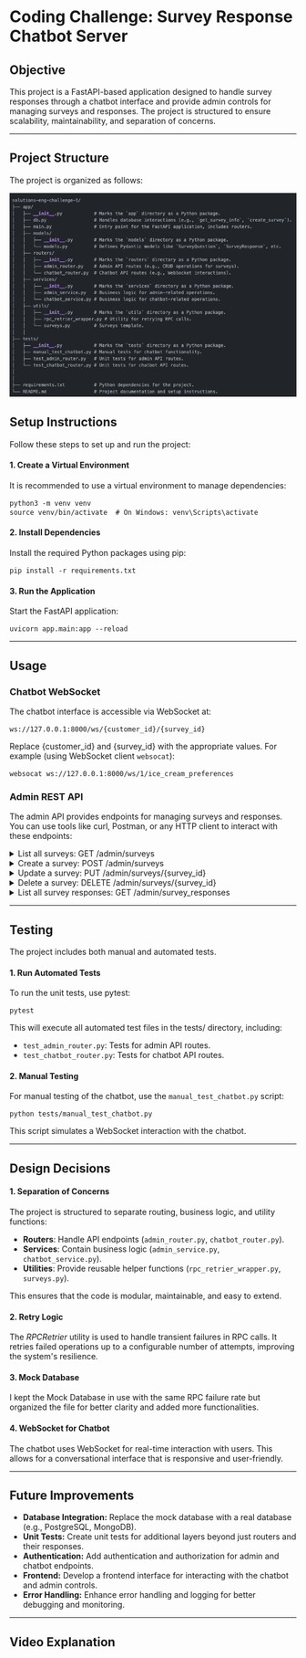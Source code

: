 # Coding Challenge: **Survey Response Chatbot Server**

## Objective  
This project is a FastAPI-based application designed to handle survey responses through a chatbot interface and provide admin controls for managing surveys and responses. The project is structured to ensure scalability, maintainability, and separation of concerns.

---

## Project Structure
The project is organized as follows:

![alt text](<project-structure.png>)

## Setup Instructions
Follow these steps to set up and run the project:
#### 1. Create a Virtual Environment
It is recommended to use a virtual environment to manage dependencies:
```
python3 -m venv venv
source venv/bin/activate  # On Windows: venv\Scripts\activate 
```
#### 2. Install Dependencies
Install the required Python packages using pip:
```
pip install -r requirements.txt
```
#### 3. Run the Application
Start the FastAPI application:
```
uvicorn app.main:app --reload
```
---
## Usage  

### Chatbot WebSocket
The chatbot interface is accessible via WebSocket at:
```
ws://127.0.0.1:8000/ws/{customer_id}/{survey_id}
```
Replace {customer_id} and {survey_id} with the appropriate values. For example (using WebSocket client `websocat`):
```
websocat ws://127.0.0.1:8000/ws/1/ice_cream_preferences
```

### Admin REST API
The admin API provides endpoints for managing surveys and responses. You can use tools like curl, Postman, or any HTTP client to interact with these endpoints:
<details>
  <summary>List all surveys: GET /admin/surveys</summary>

```
curl -X GET http://127.0.0.1:8000/admin/surveys
```

</details>
<details>
  <summary>Create a survey: POST /admin/surveys</summary>
  
```
curl -X POST http://127.0.0.1:8000/admin/surveys \
     -H "Content-Type: application/json" \
     -d '{"survey_id": "car_preferences", "questions": [{"id": 1, "question": "What is your favorite car brand?", "options": ["Lexus", "Audi", "BMW"]}]}'
```

</details>
<details>
  <summary>Update a survey: PUT /admin/surveys/{survey_id}</summary>
  
```
curl -X PUT http://127.0.0.1:8000/admin/surveys/car_preferences \
     -H "Content-Type: application/json" \
     -d '{"questions": [{"id": 1, "question": "What is your favorite car color?", "options": ["White", "Black", "Silver"]}]}'
```

</details>
<details>
  <summary>Delete a survey: DELETE /admin/surveys/{survey_id}</summary>
  
```
curl -X DELETE http://127.0.0.1:8000/admin/surveys/ice_cream_preferences
```

</details>
<details>
  <summary>List all survey responses: GET /admin/survey_responses</summary>
  
```
curl -X GET http://127.0.0.1:8000/admin/survey_responses
```

</details>

---

## Testing

The project includes both manual and automated tests.  

#### 1. Run Automated Tests
To run the unit tests, use pytest: 
```
pytest
```
This will execute all automated test files in the tests/ directory, including:

- `test_admin_router.py`: Tests for admin API routes.
- `test_chatbot_router.py`: Tests for chatbot API routes.

#### 2. Manual Testing
For manual testing of the chatbot, use the `manual_test_chatbot.py` script:
```
python tests/manual_test_chatbot.py
```
This script simulates a WebSocket interaction with the chatbot.

---

## Design Decisions

#### 1. Separation of Concerns
The project is structured to separate routing, business logic, and utility functions:

- **Routers**: Handle API endpoints (`admin_router.py`, `chatbot_router.py`).
- **Services**: Contain business logic (`admin_service.py`, `chatbot_service.py`).
- **Utilities**: Provide reusable helper functions (`rpc_retrier_wrapper.py`, `surveys.py`).

This ensures that the code is modular, maintainable, and easy to extend. 

#### 2. Retry Logic
The *RPCRetrier* utility is used to handle transient failures in RPC calls. It retries failed operations up to a configurable number of attempts, improving the system's resilience.

#### 3. Mock Database
I kept the Mock Database in use with the same RPC failure rate but organized the file for better clarity and added more functionalities.

#### 4. WebSocket for Chatbot
The chatbot uses WebSocket for real-time interaction with users. This allows for a conversational interface that is responsive and user-friendly.

---

## Future Improvements  

- **Database Integration:** Replace the mock database with a real database (e.g., PostgreSQL, MongoDB).
- **Unit Tests:** Create unit tests for additional layers beyond just routers and their responses.
- **Authentication:** Add authentication and authorization for admin and chatbot endpoints.
- **Frontend:** Develop a frontend interface for interacting with the chatbot and admin controls.
- **Error Handling:** Enhance error handling and logging for better debugging and monitoring.

---

## Video Explanation

